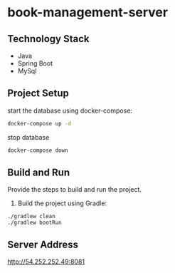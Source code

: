 # book-management-server

## Technology Stack
* Java
* Spring Boot
* MySql

## Project Setup

start the database using docker-compose:
```sh
docker-compose up -d
```

stop database
```sh
docker-compose down
```

## Build and Run
Provide the steps to build and run the project.

1. Build the project using Gradle:
```shell
./gradlew clean
./gradlew bootRun
```

## Server Address
http://54.252.252.49:8081
